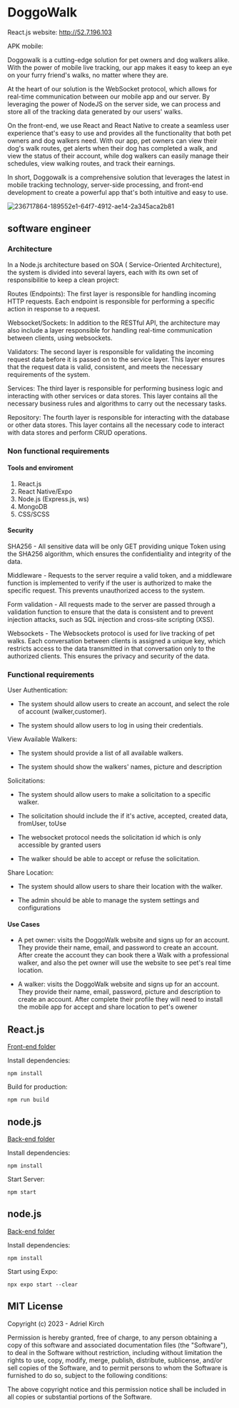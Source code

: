 # DoggoWalk

React.js website: http://52.7.196.103

APK mobile:

Doggowalk is a cutting-edge solution for pet owners and dog walkers alike. With the power of mobile live tracking, our app makes it easy to keep an eye on your furry friend's walks, no matter where they are.

At the heart of our solution is the WebSocket protocol, which allows for real-time communication between our mobile app and our server. By leveraging the power of NodeJS on the server side, we can process and store all of the tracking data generated by our users' walks.

On the front-end, we use React and React Native to create a seamless user experience that's easy to use and provides all the functionality that both pet owners and dog walkers need. With our app, pet owners can view their dog's walk routes, get alerts when their dog has completed a walk, and view the status of their account, while dog walkers can easily manage their schedules, view walking routes, and track their earnings.

In short, Doggowalk is a comprehensive solution that leverages the latest in mobile tracking technology, server-side processing, and front-end development to create a powerful app that's both intuitive and easy to use.


![236717864-189552e1-64f7-4912-ae14-2a345aca2b81](https://user-images.githubusercontent.com/98602969/236718108-800d42ed-9fc3-4550-96fa-2be01b2a03f0.png)

## software engineer

### Architecture

In a Node.js architecture based on SOA ( Service-Oriented Architecture), the system is divided into several layers, each with its own set of responsibilitie to keep a clean project:

Routes (Endpoints): The first layer is responsible for handling incoming HTTP requests. Each endpoint is responsible for performing a specific action in response to a request.

Websocket/Sockets: In addition to the RESTful API, the architecture may also include a layer responsible for handling real-time communication between clients, using websockets.

Validators: The second layer is responsible for validating the incoming request data before it is passed on to the service layer. This layer ensures that the request data is valid, consistent, and meets the necessary requirements of the system.

Services: The third layer is responsible for performing business logic and interacting with other services or data stores. This layer contains all the necessary business rules and algorithms to carry out the necessary tasks.

Repository: The fourth layer is responsible for interacting with the database or other data stores. This layer contains all the necessary code to interact with data stores and perform CRUD operations.

### Non functional requirements

#### Tools and enviroment

1. React.js 
2. React Native/Expo
3. Node.js (Express.js, ws)
4. MongoDB
5. CSS/SCSS

#### Security

SHA256 - All sensitive data will be only GET providing unique Token using the SHA256 algorithm, which ensures the confidentiality and integrity of the data.

Middleware - Requests to the server require a valid token, and a middleware function is implemented to verify if the user is authorized to make the specific request. This prevents unauthorized access to the system.

Form validation - All requests made to the server are passed through a validation function to ensure that the data is consistent and to prevent injection attacks, such as SQL injection and cross-site scripting (XSS).

Websockets - The Websockets protocol is used for live tracking of pet walks. Each conversation between clients is assigned a unique key, which restricts access to the data transmitted in that conversation only to the authorized clients. This ensures the privacy and security of the data.

### Functional requirements

User Authentication: 

  - The system should allow users to create an account, and select the role of account (walker,customer).
  
  - The system should allow users to log in using their credentials.

View Available Walkers:

  - The system should provide a list of all available walkers.
  
  - The system should show the walkers' names, picture and description
 
Solicitations:

  - The system should allow users to make a solicitation to a specific walker.
   
  - The solicitation should include the if it's active, accepted, created data, fromUser, toUse
 
  - The websocket protocol needs the solicitation id which is only accessible by granted users
   
  - The walker should be able to accept or refuse the solicitation.
  
 Share Location:
  
  - The system should allow users to share their location with the walker.
 
  - The admin should be able to manage the system settings and configurations
  
#### Use Cases

  - A pet owner: visits the DoggoWalk website and signs up for an account. They provide their name, email, and password to create an account. After create the account  they can book there a Walk with a professional walker, and also the pet owner will use the website to see pet's real time location.
  
  - A walker: visits the DoggoWalk website and signs up for an account. They provide their name, email, password, picture and description to create an account. After complete their profile they will need to install the mobile app for accept and share location to pet's owener


## React.js

[Front-end folder](/frontend/)

Install dependencies:

```npm install```

Build for production:

```npm run build```

## node.js

[Back-end folder](/backend/)

Install dependencies:

```npm install```

Start Server:

```npm start```

## node.js

[Back-end folder](/backend/)

Install dependencies:

```npm install```

Start using Expo:

```npx expo start --clear```

## MIT License

Copyright (c) 2023 - Adriel Kirch

Permission is hereby granted, free of charge, to any person obtaining a copy of this software and associated documentation files (the "Software"), to deal in the Software without restriction, including without limitation the rights to use, copy, modify, merge, publish, distribute, sublicense, and/or sell copies of the Software, and to permit persons to whom the Software is furnished to do so, subject to the following conditions:

The above copyright notice and this permission notice shall be included in all copies or substantial portions of the Software.
